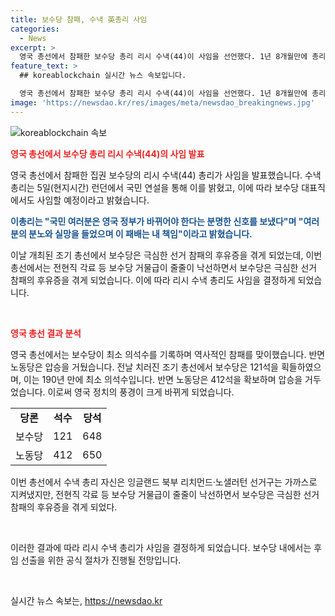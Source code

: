 ```yaml
---
title: 보수당 참패, 수낵 英총리 사임
categories:
  - News
excerpt: >
  영국 총선에서 참패한 보수당 총리 리시 수낵(44)이 사임을 선언했다. 1년 8개월만에 총리직에서 물러나며 국민의 신호에 따르겠다고 전했다. 전날의 조기 총선에서 보수당은 최소 의석수를 기록하며 역사적인 참패를 겪었다. 수낵 총리는 노동당의 압승에 따른 자신의 책임을 인정하며 보수당 대표직에서도 사임할 것이라고 밝혔다. (사진=) [150자]
feature_text: >
  ## koreablockchain 실시간 뉴스 속보입니다.

  영국 총선에서 참패한 보수당 총리 리시 수낵(44)이 사임을 선언했다. 1년 8개월만에 총리직에서 물러나며 국민의 신호에 따르겠다고 전했다. 전날의 조기 총선에서 보수당은 최소 의석수를 기록하며 역사적인 참패를 겪었다. 수낵 총리는 노동당의 압승에 따른 자신의 책임을 인정하며 보수당 대표직에서도 사임할 것이라고 밝혔다. (사진=) [150자]
image: 'https://newsdao.kr/res/images/meta/newsdao_breakingnews.jpg'
---
```


<p><img src="https://newsdao.kr/res/images/meta/newsdao_breakingnews.jpg" alt="koreablockchain 속보" /></p>

<p><b><span style="color: #ee2323;">영국 총선에서 보수당 총리 리시 수낵(44)의 사임 발표</span></b></p>

<p>영국 총선에서 참패한 집권 보수당의 리시 수낵(44) 총리가 사임을 발표했습니다. 수낵 총리는 5일(현지시간) 런던에서 국민 연설을 통해 이를 밝혔고, 이에 따라 보수당 대표직에서도 사임할 예정이라고 밝혔습니다.</p>

<p><b><span style="color: #1a5490;">이총리는 "국민 여러분은 영국 정부가 바뀌어야 한다는 분명한 신호를 보냈다"며 "여러분의 분노와 실망을 들었으며 이 패배는 내 책임"이라고 밝혔습니다.</span></b></p>

<p>이날 개최된 조기 총선에서 보수당은 극심한 선거 참패의 후유증을 겪게 되었는데, 이번 총선에서는 전현직 각료 등 보수당 거물급이 줄줄이 낙선하면서 보수당은 극심한 선거 참패의 후유증을 겪게 되었습니다. 이에 따라 리시 수낵 총리도 사임을 결정하게 되었습니다. </p>

<p data-ke-size="size16">&nbsp;</p>

<p><b><span style="color: #ee2323;">영국 총선 결과 분석</span></b></p>

<p>영국 총선에서는 보수당이 최소 의석수를 기록하며 역사적인 참패를 맞이했습니다. 반면 노동당은 압승을 거뒀습니다. 전날 치러진 조기 총선에서 보수당은 121석을 획들하였으며, 이는 190년 만에 최소 의석수입니다. 반면 노동당은 412석을 확보하며 압승을 거두었습니다. 이로써 영국 정치의 풍경이 크게 바뀌게 되었습니다.</p>

<table>
    <tr>
        <td style="text-align: center; height: 17px;"><b>당론</b></td>
        <td style="text-align: center; height: 17px;"><b>석수</b></td>
        <td style="text-align: center; height: 17px;"><b>당석</b></td>
    </tr>
    <tr>
        <td style="text-align: center; height: 17px;">보수당</td>
        <td style="text-align: center; height: 17px;">121</td>
        <td style="text-align: center; height: 17px;">648</td>
    </tr>
    <tr>
        <td style="text-align: center; height: 17px;">노동당</td>
        <td style="text-align: center; height: 17px;">412</td>
        <td style="text-align: center; height: 17px;">650</td>
    </tr>
</table>

<p>이번 총선에서 수낵 총리 자신은 잉글랜드 북부 리치먼드·노샐러턴 선거구는 가까스로 지켜냈지만, 전현직 각료 등 보수당 거물급이 줄줄이 낙선하면서 보수당은 극심한 선거 참패의 후유증을 겪게 되었다.</p>

<p data-ke-size="size16">&nbsp;</p>

<p>이러한 결과에 따라 리시 수낵 총리가 사임을 결정하게 되었습니다. 보수당 내에서는 후임 선출을 위한 공식 절차가 진행될 전망입니다.</p>

<p data-ke-size="size16">&nbsp;</p>
실시간 뉴스 속보는, <a href="https://newsdao.kr" rel="dofollow">https://newsdao.kr</a>


